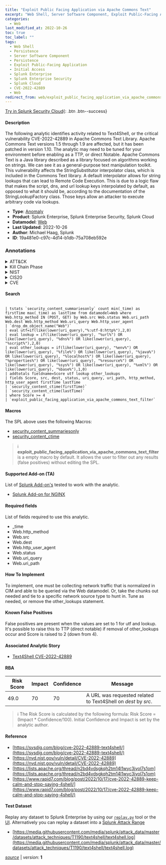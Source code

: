 ```yaml
---
title: "Exploit Public Facing Application via Apache Commons Text"
excerpt: "Web Shell, Server Software Component, Exploit Public-Facing Application"
categories:
  - Web
last_modified_at: 2022-10-26
toc: true
toc_label: ""
tags:
  - Web Shell
  - Persistence
  - Server Software Component
  - Persistence
  - Exploit Public-Facing Application
  - Initial Access
  - Splunk Enterprise
  - Splunk Enterprise Security
  - Splunk Cloud
  - CVE-2022-42889
  - Web
redirect_from: web/exploit_public_facing_application_via_apache_commons_text/
---
```




[Try in Splunk Security Cloud](https://www.splunk.com/en_us/cyber-security.html){: .btn .btn--success}

#### Description

The following analytic identifies activity related to Text4Shell, or the critical vulnerability CVE-2022-42889 in Apache Commons Text Library. Apache Commons Text versions 1.5 through 1.9 are affected, but it has been patched in version 1.10. The analytic may need to be tuned for your environment before enabling as a TTP, or direct Notable. Apache Commons Text is a Java library described as a library focused on algorithms working on strings. We can see it as a general-purpose text manipulation toolkit. This vulnerability affects the StringSubstitutor interpolator class, which is included in the Commons Text library. A default interpolator allows for string lookups that can lead to Remote Code Execution. This is due to a logic flaw that makes the script, dns, and url lookup keys interpolated by default, as opposed to what it should be, according to the documentation of the StringLookupFactory class. Those keys allow an attacker to execute arbitrary code via lookups.

- **Type**: [Anomaly](https://github.com/splunk/security_content/wiki/Detection-Analytic-Types)
- **Product**: Splunk Enterprise, Splunk Enterprise Security, Splunk Cloud
- **Datamodel**: [Web](https://docs.splunk.com/Documentation/CIM/latest/User/Web)
- **Last Updated**: 2022-10-26
- **Author**: Michael Haag, Splunk
- **ID**: 19a481e0-c97c-4d14-b1db-75a708eb592e

### Annotations
<details>
  <summary>ATT&CK</summary>

<div markdown="1">

#### [ATT&CK](https://attack.mitre.org/)

| ID          | Technique   | Tactic         |
| ----------- | ----------- |--------------- |
| [T1505.003](https://attack.mitre.org/techniques/T1505/003/) | Web Shell | Persistence |

| [T1505](https://attack.mitre.org/techniques/T1505/) | Server Software Component | Persistence |

| [T1190](https://attack.mitre.org/techniques/T1190/) | Exploit Public-Facing Application | Initial Access |

</div>
</details>


<details>
  <summary>Kill Chain Phase</summary>

<div markdown="1">

* Exploitation


</div>
</details>


<details>
  <summary>NIST</summary>

<div markdown="1">

* DE.CM



</div>
</details>

<details>
  <summary>CIS20</summary>

<div markdown="1">

* CIS 3
* CIS 5
* CIS 16



</div>
</details>

<details>
  <summary>CVE</summary>

<div markdown="1">

| ID          | Summary | [CVSS](https://nvd.nist.gov/vuln-metrics/cvss) |
| ----------- | ----------- | -------------- |
| [CVE-2022-42889](https://nvd.nist.gov/vuln/detail/CVE-2022-42889) | Apache Commons Text performs variable interpolation, allowing properties to be dynamically evaluated and expanded. The standard format for interpolation is &#34;${prefix:name}&#34;, where &#34;prefix&#34; is used to locate an instance of org.apache.commons.text.lookup.StringLookup that performs the interpolation. Starting with version 1.5 and continuing through 1.9, the set of default Lookup instances included interpolators that could result in arbitrary code execution or contact with remote servers. These lookups are: - &#34;script&#34; - execute expressions using the JVM script execution engine (javax.script) - &#34;dns&#34; - resolve dns records - &#34;url&#34; - load values from urls, including from remote servers Applications using the interpolation defaults in the affected versions may be vulnerable to remote code execution or unintentional contact with remote servers if untrusted configuration values are used. Users are recommended to upgrade to Apache Commons Text 1.10.0, which disables the problematic interpolators by default. | None |



</div>
</details>


#### Search

```

| tstats `security_content_summariesonly` count min(_time) as firstTime max(_time) as lastTime from datamodel=Web where Web.http_method IN (POST, GET) by Web.src Web.status Web.uri_path Web.dest Web.http_method Web.uri_query Web.http_user_agent 
| `drop_dm_object_name("Web")` 
| eval utf=if(like(lower(uri_query),"%:utf-8:http%"),2,0) 
| eval lookup = if(like(lower(uri_query), "%url%") OR like(lower(uri_query), "%dns%") OR like(lower(uri_query), "%script%"),2,0) 
| eval other_lookups = if(like(lower(uri_query), "%env%") OR like(lower(uri_query), "%file%") OR like(lower(uri_query), "%java%") OR like(lower(uri_query), "%localhost%") OR like(lower(uri_query), "%properties%") OR like(lower(uri_query), "%resource%") OR like(lower(uri_query), "%sys%") OR like(lower(uri_query), "%xml%") OR like(lower(uri_query), "%base%"),1,0) 
| addtotals fieldname=Score utf lookup other_lookups 
| fields Score, src, dest, status, uri_query, uri_path, http_method, http_user_agent firstTime lastTime 
| `security_content_ctime(firstTime)` 
| `security_content_ctime(lastTime)` 
| where Score >= 4 
| `exploit_public_facing_application_via_apache_commons_text_filter`
```

#### Macros
The SPL above uses the following Macros:
* [security_content_summariesonly](https://github.com/splunk/security_content/blob/develop/macros/security_content_summariesonly.yml)
* [security_content_ctime](https://github.com/splunk/security_content/blob/develop/macros/security_content_ctime.yml)

> :information_source:
> **exploit_public_facing_application_via_apache_commons_text_filter** is a empty macro by default. It allows the user to filter out any results (false positives) without editing the SPL.


#### Supported Add-on (TA)
List of [Splunk Add-on's](https://docs.splunk.com/Documentation/AddOns/released/Overview/AboutSplunkadd-ons) tested to work with the analytic.

* [Splunk Add-on for NGINX](https://splunkbase.splunk.com/app/3258)


#### Required fields
List of fields required to use this analytic.
* _time
* Web.http_method
* Web.src
* Web.dest
* Web.http_user_agent
* Web.status
* Web.uri_query
* Web.uri_path



#### How To Implement
To implement, one must be collecting network traffic that is normalized in CIM and able to be queried via the Web datamodel. Or, take the chunks out needed and tie to a specific network source type to hunt in. Tune as needed, or remove the other_lookups statement.
#### Known False Positives
False positives are present when the values are set to 1 for utf and lookup. It&#39;s possible to raise this to TTP (direct notable) if removal of other_lookups occur and Score is raised to 2 (down from 4).

#### Associated Analytic Story
* [Text4Shell CVE-2022-42889](/stories/text4shell_cve-2022-42889)




#### RBA

| Risk Score  | Impact      | Confidence   | Message      |
| ----------- | ----------- |--------------|--------------|
| 49.0 | 70 | 70 | A URL was requested related to Text4Shell on $dest$ by $src$. |


> :information_source:
> The Risk Score is calculated by the following formula: Risk Score = (Impact * Confidence/100). Initial Confidence and Impact is set by the analytic author.


#### Reference

* [https://sysdig.com/blog/cve-2022-42889-text4shell/](https://sysdig.com/blog/cve-2022-42889-text4shell/)
* [https://nvd.nist.gov/vuln/detail/CVE-2022-42889](https://nvd.nist.gov/vuln/detail/CVE-2022-42889)
* [https://lists.apache.org/thread/n2bd4vdsgkqh2tm14l1wyc3jyol7s1om](https://lists.apache.org/thread/n2bd4vdsgkqh2tm14l1wyc3jyol7s1om)
* [https://www.rapid7.com/blog/post/2022/10/17/cve-2022-42889-keep-calm-and-stop-saying-4shell/](https://www.rapid7.com/blog/post/2022/10/17/cve-2022-42889-keep-calm-and-stop-saying-4shell/)



#### Test Dataset
Replay any dataset to Splunk Enterprise by using our [`replay.py`](https://github.com/splunk/attack_data#using-replaypy) tool or the [UI](https://github.com/splunk/attack_data#using-ui).
Alternatively you can replay a dataset into a [Splunk Attack Range](https://github.com/splunk/attack_range#replay-dumps-into-attack-range-splunk-server)

* [https://media.githubusercontent.com/media/splunk/attack_data/master/datasets/attack_techniques/T1190/text4shell/text4shell.log](https://media.githubusercontent.com/media/splunk/attack_data/master/datasets/attack_techniques/T1190/text4shell/text4shell.log)



[*source*](https://github.com/splunk/security_content/tree/develop/detections/web/exploit_public_facing_application_via_apache_commons_text.yml) \| *version*: **1**